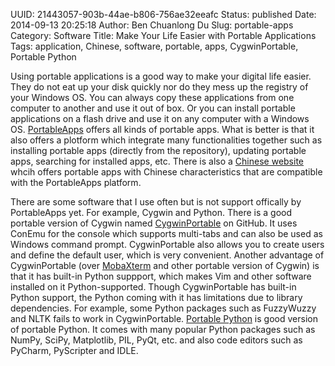 UUID: 21443057-903b-44ae-b806-756ae32eeafc
Status: published
Date: 2014-09-13 20:25:18
Author: Ben Chuanlong Du
Slug: portable-apps
Category: Software
Title: Make Your Life Easier with Portable Applications
Tags: application, Chinese, software, portable, apps, CygwinPortable, Portable Python

Using portable applications is a good way to make your digital life easier. 
They do not eat up your disk quickly nor do they mess up the registry of your Windows OS.
You can always copy these applications from one computer to another and use it out of box.
Or you can install portable applications on a flash drive 
and use it on any computer with a Windows OS.
[PortableApps](http://www.portableapps.com/) offers all kinds of portable apps.
What is better is that it also offers a plotform 
which integrate many functionalities together 
such as installing portable apps (directly from the repository), 
updating portable apps, 
searching for installed apps, etc.
There is also a [Chinese website](http://www.portableappc.com/) 
whcih offers portable apps with Chinese characteristics 
that are compatible with the PortableApps platform. 

There are some software that I use often 
but is not support offically by PortableApps yet.
For example, Cygwin and Python.
There is a good portable version of Cygwin named 
[CygwinPortable](https://github.com/CybeSystems/CygwinPortable)
on GitHub.
It uses ConEmu for the console which supports multi-tabs 
and can also be used as Windows command prompt. 
CygwinPortable also allows you to create users and define the default user, 
which is very convenient.
Another advantage of CygwinPortable 
(over [MobaXterm](http://mobaxterm.mobatek.net/) and other portable version of Cygwin)
is that it has built-in Python suppport,
which makes Vim and other software installed on it Python-supported.
Though CygwinPortable has built-in Python support, 
the Python coming with it has limitations due to library dependencies.
For example, 
some Python packages such as FuzzyWuzzy and NLTK fails to work in CygwinPortable.
[Portable Python](http://portablepython.com/) is good version of portable Python.
It comes with many popular Python packages 
such as NumPy, SciPy, Matplotlib, PIL, PyQt, etc.
and also code editors such as PyCharm, PyScripter and IDLE.

